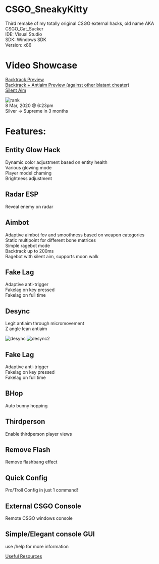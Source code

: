 # CSGO_SneakyKitty
Third remake of my totally original CSGO external hacks, old name AKA CSGO_Cat_Sucker  
IDE: Visual Studio  
SDK: Windows SDK  
Version: x86  

# Video Showcase
[Backtrack Preview](https://www.youtube.com/watch?v=pNCSimwlGjM)  
[Backtrack + Antiaim Preview (against other blatant cheater)](https://www.youtube.com/watch?v=VmtZ2yJTb2s)  
[Silent Aim](https://youtu.be/MBunu9YRvlY)  

![rank](https://i.imgur.com/1SsP929.jpg)  
8 Mar, 2020 @ 6:23pm  
Silver -> Supreme in 3 months  

# Features:  
## Entity Glow Hack
Dynamic color adjustment based on entity health  
Various glowing mode  
Player model chaming  
Brightness adjustment  

## Radar ESP  
Reveal enemy on radar  

## Aimbot
Adaptive aimbot fov and smoothness based on weapon categories  
Static multipoint for different bone matrices  
Simple ragebot mode  
Backtrack up to 200ms  
Ragebot with silent aim, supports moon walk  

## Fake Lag
Adaptive anti-trigger  
Fakelag on key pressed  
Fakelag on full time  

## Desync
Legit antiaim through micromovement  
Z angle lean antiaim  

![desync](https://i.imgur.com/HKAorpy.png)
![desync2](https://i.imgur.com/xpCZxaz.jpg)

## Fake Lag
Adaptive anti-trigger  
Fakelag on key pressed  
Fakelag on full time  

## BHop
Auto bunny hopping  

## Thirdperson
Enable thirdperson player views

## Remove Flash
Remove flashbang effect  

## Quick Config
Pro/Troll Config in just 1 command!  

## External CSGO Console  
Remote CSGO windows console  

## Simple/Elegant console GUI
use /help for more information

[Useful Resources](https://github.com/hinnie123/csgo_dumps)
